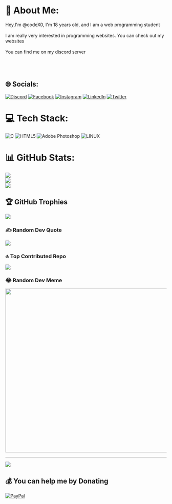 # 💫 About Me:
Hey,I'm @codeX0, I'm 18 years old, and I am a web programming student<br><br>I am really very interested in programming websites. You can check out my websites<br><br>You can find me on my discord server<br><br><br><br>


## 🌐 Socials:
[![Discord](https://img.shields.io/badge/Discord-%237289DA.svg?logo=discord&logoColor=white)](https://discord.gg/https://discord.gg/b7KnusYkrf) [![Facebook](https://img.shields.io/badge/Facebook-%231877F2.svg?logo=Facebook&logoColor=white)](https://facebook.com/profile.php?id=100093269545608) [![Instagram](https://img.shields.io/badge/Instagram-%23E4405F.svg?logo=Instagram&logoColor=white)](https://instagram.com/oussama_jrh) [![LinkedIn](https://img.shields.io/badge/LinkedIn-%230077B5.svg?logo=linkedin&logoColor=white)](https://linkedin.com/in/in/oussama-jrhaider-a0b106281) [![Twitter](https://img.shields.io/badge/Twitter-%231DA1F2.svg?logo=Twitter&logoColor=white)](https://twitter.com/@JrhaiderOu97733) 

# 💻 Tech Stack:
![C](https://img.shields.io/badge/c-%2300599C.svg?style=plastic&logo=c&logoColor=white) ![HTML5](https://img.shields.io/badge/html5-%23E34F26.svg?style=plastic&logo=html5&logoColor=white) ![Adobe Photoshop](https://img.shields.io/badge/adobephotoshop-%2331A8FF.svg?style=plastic&logo=adobephotoshop&logoColor=white) ![LINUX](https://img.shields.io/badge/Linux-FCC624?style=plastic&logo=linux&logoColor=black)
# 📊 GitHub Stats:
![](https://github-readme-stats.vercel.app/api?username=oussamajrh&theme=dark&hide_border=false&include_all_commits=false&count_private=false)<br/>
![](https://github-readme-streak-stats.herokuapp.com/?user=oussamajrh&theme=dark&hide_border=false)<br/>
![](https://github-readme-stats.vercel.app/api/top-langs/?username=oussamajrh&theme=dark&hide_border=false&include_all_commits=false&count_private=false&layout=compact)

## 🏆 GitHub Trophies
![](https://github-profile-trophy.vercel.app/?username=oussamajrh&theme=radical&no-frame=false&no-bg=true&margin-w=4)

### ✍️ Random Dev Quote
![](https://quotes-github-readme.vercel.app/api?type=horizontal&theme=radical)

### 🔝 Top Contributed Repo
![](https://github-contributor-stats.vercel.app/api?username=oussamajrh&limit=5&theme=dark&combine_all_yearly_contributions=true)

### 😂 Random Dev Meme
<img src="https://rm.up.railway.app/" width="512px"/>

---
[![](https://visitcount.itsvg.in/api?id=oussamajrh&icon=0&color=0)](https://visitcount.itsvg.in)

  ## 💰 You can help me by Donating
  [![PayPal](https://img.shields.io/badge/PayPal-00457C?style=for-the-badge&logo=paypal&logoColor=white)](https://paypal.me/@jrhaiderGK) 

  
<!-- Proudly created with GPRM ( https://gprm.itsvg.in ) -->
